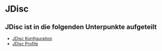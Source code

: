 # JDisc

## JDisc ist in die folgenden Unterpunkte aufgeteilt

-   [JDisc Konfiguration](./jdisc-konfiguration.md)
-   [JDisc Profile](./jdisc-profile.md)
